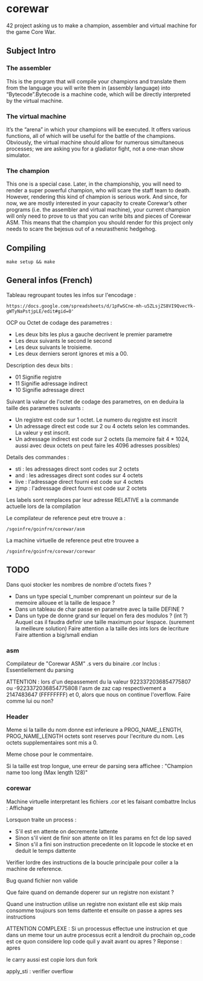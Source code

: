 # corewar

42 project asking us to make a champion, assembler and virtual machine
for the game Core War.

## Subject Intro

### The assembler
This is the program that will compile your champions and translate
them from the language you will write them in (assembly language) into “Bytecode”.Bytecode
is a machine code, which will be directly interpreted by the virtual
machine.

### The virtual machine
It’s the “arena” in which your champions will be executed.
It offers various functions, all of which will be useful for
the battle of the champions.
Obviously, the virtual machine should allow for numerous simultaneous processes;
we are asking you for a gladiator fight, not a one-man show simulator.

### The champion
This one is a special case. Later, in the championship, you will
need to render a super powerful champion, who will scare the staff team to death.
However, rendering this kind of champion is serious work. And since, for now, we
are mostly interested in your capacity to create Corewar’s other programs
(i.e. the assembler and virtual machine),
your current champion will only need to prove to
us that you can write bits and pieces of Corewar ASM.
This means that the champion you should render for this project only needs
to scare the bejesus out of a neurasthenic hedgehog.

## Compiling

```make setup && make```

## General infos (French)

Tableau regroupant toutes les infos sur l'encodage :
```
https://docs.google.com/spreadsheets/d/1pFwSCne-mh-u5ZLsjZS8VI9QvecYk-gWTyNaPstjpLE/edit#gid=0'
```

OCP ou Octet de codage des parametres :
* Les deux bits les plus a gauche decrivent le premier parametre
* Les deux suivants le second le second
* Les deux suivants le troisieme.
* Les deux derniers seront ignores et mis a 00.

Description des deux bits :
* 01 Signifie registre
* 11 Signifie adressage indirect
* 10 Signifie adressage direct

Suivant la valeur de l'octet de codage des parametres, on en deduira
la taille des parametres suivants :
* Un registre est code sur 1 octet. Le numero du registre est inscrit
* Un adressage direct est code sur 2 ou 4 octets selon les commandes. La valeur y est inscrit.
* Un adressage indirect est code sur 2 octets (la memoire fait 4 * 1024, aussi avec deux octets on peut faire les 4096 adresses possibles)

Details des commandes :
* sti : les adressages direct sont codes sur 2 octets
* and : les adressages direct sont codes sur 4 octets
* live : l'adressage direct fourni est code sur 4 octets
* zjmp : l'adressage direct fourni est code sur 2 octets

Les labels sont remplaces par leur adresse RELATIVE a la commande actuelle
lors de la compilation

Le compilateur de reference peut etre trouve a :
```
/sgoinfre/goinfre/corewar/asm
```

La machine virtuelle de reference peut etre trouvee a
```
/sgoinfre/goinfre/corewar/corewar
```

## TODO
Dans quoi stocker les nombres de nombre d'octets fixes ?
* Dans un type special t\_number comprenant un pointeur sur de la memoire allouee et la taille de lespace ?
* Dans un tableau de char passe en parametre avec la taille DEFINE ?
* Dans un type de donne grand sur lequel on fera des modulos ? (int ?) Auquel cas il faudra definir une taille maximum pour lespace. (surement la meilleure solution)
Faire attention a la taille des ints lors de lecriture
Faire attention a big/small endian
### asm
Compilateur de "Corewar ASM" .s vers du binaire .cor
Inclus : Essentiellement du parsing

ATTENTION : lors d'un depassement du la valeur 9223372036854775807 ou -9223372036854775808 l'asm de zaz cap respectivement a 2147483647 (FFFFFFFF) et 0, alors que nous on continue l'overflow. Faire comme lui ou non?

### Header

Meme si la taille du nom donne est inferieure a PROG\_NAME\_LENGTH, PROG\_NAME\_LENGTH octets sont reserves pour l'ecriture du nom. Les octets supplementaires sont mis a 0.

Meme chose pour le commentaire.

Si la taille est trop longue, une erreur de parsing sera affichee :
"Champion name too long (Max length 128)"

### corewar
Machine virtuelle interpretant les fichiers .cor et les faisant combattre
Inclus : Affichage

Lorsquon traite un process :
- S'il est en attente on decremente lattente
- Sinon s'il vient de finir son attente on lit les params en fct de lop saved
- Sinon s'il a fini son instruction precedente on lit lopcode le stocke et en deduit le temps dattente

Verifier lordre des instructions de la boucle principale pour coller a la
machine de reference.

Bug quand fichier non valide

Que faire quand on demande doperer sur un registre non existant ?

Quand une instruction utilise un registre non existant elle est skip mais consomme toujours son tems dattente et ensuite on passe a apres ses instructions

ATTENTION COMPLEXE : Si un processus effectue une instrucion et que dans un meme tour un autre processus ecrit a lendroit du prochain op\_code est ce quon considere lop code quil y avait avant ou apres ?
Reponse : apres

le carry aussi est copie lors dun fork

apply_sti : verifier overflow
